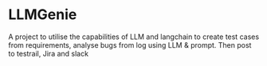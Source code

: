 # LLMGenie
A project to utilise the capabilities of LLM and langchain to create test cases from requirements, analyse bugs from log using LLM & prompt. Then post to testrail, Jira and slack
